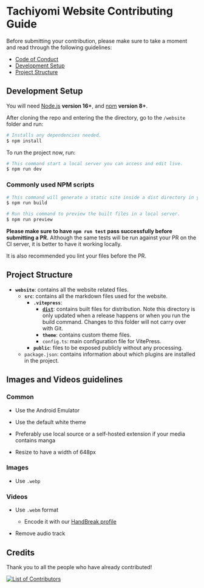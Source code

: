 # Tachiyomi Website Contributing Guide

Before submitting your contribution, please make sure to take a moment and read through the following guidelines:

- [Code of Conduct](../CODE_OF_CONDUCT.md)
- [Development Setup](#development-setup)
- [Project Structure](#project-structure)

## Development Setup

You will need [Node.js](http://nodejs.org) **version 16+**, and [npm](https://docs.npmjs.com/try-the-latest-stable-version-of-npm) **version 8+**.

After cloning the repo and entering the the directory, go to the `/website` folder and run:

``` bash
# Installs any dependencies needed.
$ npm install
```

To run the project now, run:

``` bash
# This command start a local server you can access and edit live.
$ npm run dev
```

### Commonly used NPM scripts

``` bash
# This command will generate a static site inside a dist directory in your project.
$ npm run build

# Run this command to preview the built files in a local server.
$ npm run preview
```

 **Please make sure to have `npm run test` pass successfully before submitting a PR.** Although the same tests will be run against your PR on the CI server, it is better to have it working locally.

It is also recommended you lint your files before the PR.

## Project Structure

- **`website`**: contains all the website related files.
  - **`src`**: contains all the markdown files used for the website.
    - **`.vitepress`**:
      - **[`dist`](https://vitepress.dev/guide/deploy)**: contains built files for distribution. Note this directory is only updated when a release happens or when you run the build command. Changes to this folder will not carry over with Git.
      - **`theme`**: contains custom theme files.
      - `config.ts`: main configuration file for VitePress.
    - **`public`**: files to be exposed publicly without any processing.
  - `package.json`: contains information about which plugins are installed in the project.

## Images and Videos guidelines

### Common

- Use the Android Emulator

- Use the default white theme

- Preferably use local source or a self-hosted extension if your media contains manga

- Resize to have a width of 648px

### Images

- Use `.webp`

### Videos

- Use `.webm` format
  - Encode it with our [HandBreak profile](../.github/tachiyomi-handbrake-profile.json)

- Remove audio track

## Credits

Thank you to all the people who have already contributed!

[![List of Contributors](https://contrib.rocks/image?repo=tachiyomiorg/website 'List of Contributors')](https://github.com/tachiyomiorg/website/graphs/contributors)
